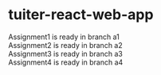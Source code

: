 # tuiter-react-web-app
Assignment1 is ready in branch a1  
Assignment2 is ready in branch a2  
Assignment3 is ready in branch a3  
Assignment4 is ready in branch a4  
